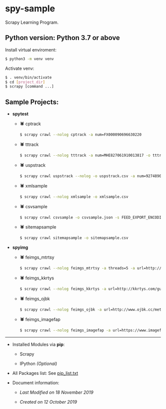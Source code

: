 # spy-sample

Scrapy Learning Program.


## Python version:  Python 3.7 or above

Install virtual enviroment:

```bash
$ python3 -m venv venv
```

Activate venv:

```bash
$ . venv/bin/activate
$ cd [project_dir]
$ scrapy [command ...]
```

## Sample Projects:


- **spytest**

    - 🕷 cptrack

        ```bash
        $ scrapy crawl --nolog cptrack -a num=FX000090696630220
        ```

    - 🕷 tttrack

        ```bash
        $ scrapy crawl --nolog tttrack -a num=MHE827061910013817 -o tttrack.csv
        ```

    - 🕷 uspstrack

        ```bash
        $ scrapy crawl uspstrack --nolog -o uspstrack.csv -a num=9274890983116178146826
        ```

    - 🕷 xmlsample

        ```bash
        $ scrapy crawl --nolog xmlsample -o xmlsample.csv
        ```

    - 🕷 csvsample

        ```bash
        $ scrapy crawl csvsample -o csvsample.json -s FEED_EXPORT_ENCODING=utf-8 -s FEED_EXPORT_INDENT=4
        ```

    - 🕷 sitemapsample

        ```bash
        $ scrapy crawl sitemapsample -o sitemapsample.csv
        ```


- **spyimg**

    - 🕷 feimgs_mtrtsy

        ```bash
        $ scrapy crawl --nolog feimgs_mtrtsy -a threads=5 -a url=http://img.mtrtsy.com/161212/co161212013142-[n].jpg -a startno=0
        ```

    - 🕷 feimgs_kkrtys

        ```bash
        $ scrapy crawl --nolog feimgs_kkrtys -a url=http://kkrtys.com/guomo/2018/0523/381.html
        ```

    - 🕷 feimgs_ojbk

        ```bash
        $ scrapy crawl --nolog feimgs_ojbk -a url=http://www.ojbk.cc/metcn/6904.html
        ```

    - 🕷 feimgs_imagefap

        ```bash
        $ scrapy crawl --nolog feimgs_imagefap -a url=https://www.imagefap.com/pictures/8392290/Shaved-Nao-Shiraishi3
        ```


---


- Installed Modules via **pip**:

    - Scrapy

    - IPython *(Optional)*


- All Packages list: See [pip_list.txt](pip_list.txt)


- Document information:

    - *Last Modified on 18 November 2019*

    - *Created on 12 October 2019*

